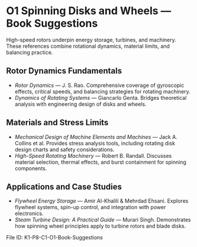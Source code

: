 # O1 Spinning Disks and Wheels — Book Suggestions

High-speed rotors underpin energy storage, turbines, and machinery. These references combine rotational dynamics, material limits, and balancing practice.

## Rotor Dynamics Fundamentals
- *Rotor Dynamics* — J. S. Rao. Comprehensive coverage of gyroscopic effects, critical speeds, and balancing strategies for rotating machinery.
- *Dynamics of Rotating Systems* — Giancarlo Genta. Bridges theoretical analysis with engineering design of disks and wheels.

## Materials and Stress Limits
- *Mechanical Design of Machine Elements and Machines* — Jack A. Collins et al. Provides stress analysis tools, including rotating disk design charts and safety considerations.
- *High-Speed Rotating Machinery* — Robert B. Randall. Discusses material selection, thermal effects, and burst containment for spinning components.

## Applications and Case Studies
- *Flywheel Energy Storage* — Amir Al-Khalili & Mehrdad Ehsani. Explores flywheel systems, spin-up control, and integration with power electronics.
- *Steam Turbine Design: A Practical Guide* — Murari Singh. Demonstrates how spinning wheel principles apply to turbine rotors and blade disks.

File ID: K1-P8-C1-O1-Book-Suggestions
